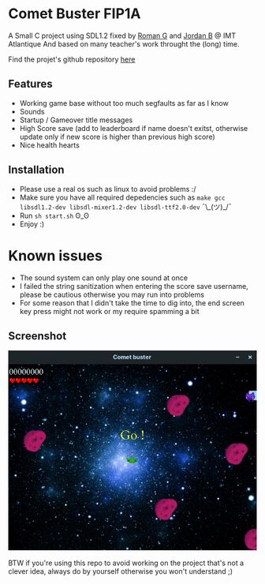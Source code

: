 # Comet Buster FIP1A

A Small C project using SDL1.2 fixed by [Roman G](https://github.com/chaun14) and [Jordan B](https://github.com/jordanbmrd) @ IMT Atlantique
And based on many teacher's work throught the (long) time.

Find the projet's github repository [here](https://github.com/chaun14/comet-buster/)

## Features

- Working game base without too much segfaults as far as I know
- Sounds
- Startup / Gameover title messages
- High Score save (add to leaderboard if name doesn't exitst, otherwise update only if new score is higher than previous high score)
- Nice health hearts

## Installation

- Please use a real os such as linux to avoid problems :/
- Make sure you have all required depedencies such as `make gcc libsdl1.2-dev libsdl-mixer1.2-dev libsdl-ttf2.0-dev` ¯\\\_(ツ)\_/¯
- Run `sh start.sh` ʘ_ʘ
- Enjoy :)

# Known issues

- The sound system can only play one sound at once
- I failed the string sanitization when entering the score save username, please be cautious otherwise you may run into problems
- For some reason that I didn't take the time to dig into, the end screen key press might not work or my require spamming a bit

## Screenshot

![](https://github.com/chaun14/comet-buster/blob/master/images/image.png?raw=true)

BTW if you're using this repo to avoid working on the project that's not a clever idea, always do by yourself otherwise you won't understand ;)
